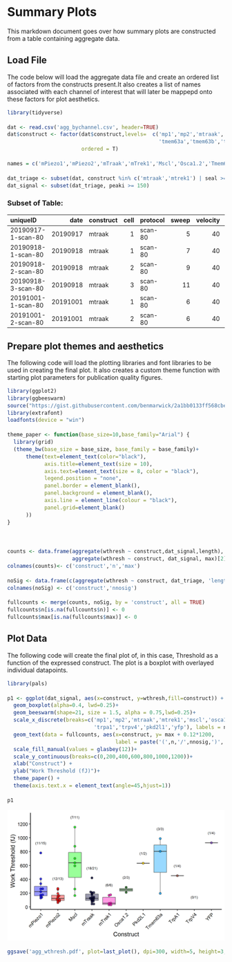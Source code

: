 Summary Plots
================

This markdown document goes over how summary plots are constructed from
a table containing aggregate data.

## Load File

The code below will load the aggregate data file and create an ordered
list of factors from the constructs present.It also creates a list of
names associated with each channel of interest that will later be
mappepd onto these factors for plot aesthetics.

``` r
library(tidyverse)

dat <- read.csv('agg_bychannel.csv', header=TRUE)
dat$construct <- factor(dat$construct,levels=  c('mp1','mp2','mtraak','mtrek1','mscl','osca12',
                                                 'tmem63a','tmem63b','trpa1','trpv4','pkd2l1','yfp'),
                        ordered = T)

names = c('mPiezo1','mPiezo2','mTraak','mTrek1','Mscl','Osca1.2','Tmem63a','Tmem63b','TrpA1','TrpV4','Pkd2L1','YFP')

dat_triage <- subset(dat, construct %in% c('mtraak','mtrek1') | seal >= 0.3)
dat_signal <- subset(dat_triage, peaki >= 150)
```

### Subset of Table:

| uniqueID           |     date | construct | cell | protocol | sweep | velocity | kcant | dkcant | osm |
| :----------------- | -------: | :-------- | ---: | :------- | ----: | -------: | ----: | -----: | --: |
| 20190917-1-scan-80 | 20190917 | mtraak    |    1 | scan-80  |     5 |       40 |  0.82 |   0.05 | 332 |
| 20190918-1-scan-80 | 20190918 | mtraak    |    1 | scan-80  |     7 |       40 |  0.86 |   0.05 |   0 |
| 20190918-2-scan-80 | 20190918 | mtraak    |    2 | scan-80  |     9 |       40 |  0.86 |   0.05 | 318 |
| 20190918-3-scan-80 | 20190918 | mtraak    |    3 | scan-80  |    11 |       40 |  0.75 |   0.04 | 321 |
| 20191001-1-scan-80 | 20191001 | mtraak    |    1 | scan-80  |     6 |       40 |  1.03 |   0.06 | 316 |
| 20191001-2-scan-80 | 20191001 | mtraak    |    2 | scan-80  |     6 |       40 |  1.03 |   0.06 | 318 |

## Prepare plot themes and aesthetics

The following code will load the plotting libraries and font libraries
to be used in creating the final plot. It also creates a custom theme
function with starting plot parameters for publication quality figures.

``` r
library(ggplot2)
library(ggbeeswarm)
source("https://gist.githubusercontent.com/benmarwick/2a1bb0133ff568cbe28d/raw/fb53bd97121f7f9ce947837ef1a4c65a73bffb3f/geom_flat_violin.R")
library(extrafont)
loadfonts(device = "win")

theme_paper <- function(base_size=10,base_family="Arial") {
  library(grid)
  (theme_bw(base_size = base_size, base_family = base_family)+
      theme(text=element_text(color="black"),
            axis.title=element_text(size = 10),
            axis.text=element_text(size = 8, color = "black"),
            legend.position = "none",
            panel.border = element_blank(),
            panel.background = element_blank(),
            axis.line = element_line(colour = "black"),
            panel.grid=element_blank()
      ))
}



counts <- data.frame(aggregate(wthresh ~ construct,dat_signal,length),
                     aggregate(wthresh ~ construct, dat_signal, max)[2])
colnames(counts)<- c('construct','n','max')

noSig <- data.frame(c(aggregate(wthresh ~ construct, dat_triage, 'length')))
colnames(noSig) <- c('construct','nnosig')

fullcounts <- merge(counts, noSig, by = 'construct', all = TRUE)
fullcounts$n[is.na(fullcounts$n)] <- 0
fullcounts$max[is.na(fullcounts$max)] <- 0
```

## Plot Data

The following code will create the final plot of, in this case,
Threshold as a function of the expressed construct. The plot is a
boxplot with overlayed individual datapoints.

``` r
library(pals)

p1 <- ggplot(dat_signal, aes(x=construct, y=wthresh,fill=construct)) +
  geom_boxplot(alpha=0.4, lwd=0.25)+
  geom_beeswarm(shape=21, size = 1.5, alpha = 0.75,lwd=0.25)+
  scale_x_discrete(breaks=c('mp1','mp2','mtraak','mtrek1','mscl','osca12','tmem63a','tmem63b',
                            'trpa1','trpv4','pkd2l1','yfp'), labels = names)+
  geom_text(data = fullcounts, aes(x=construct, y= max + 0.12*1200, 
                                   label = paste('(',n,'/',nnosig,')', sep = "")),size=2)+
  scale_fill_manual(values = glasbey(12))+
  scale_y_continuous(breaks=c(0,200,400,600,800,1000,1200))+
  xlab("Construct") +
  ylab("Work Threshold (fJ)")+
  theme_paper() +
  theme(axis.text.x = element_text(angle=45,hjust=1))

p1
```

![](fig1d_files/figure-gfm/pressure-1.png)<!-- -->

``` r
ggsave('agg_wthresh.pdf', plot=last_plot(), dpi=300, width=5, height=3, units= "in", dev=cairo_pdf)
```
